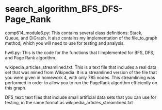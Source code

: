# search_algorithm_BFS_DFS-Page_Rank

comp614_module6.py: This contains several class definitions: Stack, Queue, and DiGraph. It also contains my implementation of the file_to_graph method, which you will need to use for testing and analysis.

hw6.py: This is the code for the functions that I implemented for BFS, DFS, and Page Rank algorithm.

wikipedia_articles_streamlined.txt: This is a text file that includes a real data set that was mined from Wikipedia. It is a streamlined version of the file that you were given in homework 4, with only 785 nodes. This streamlining was performed in order to allow you to run the PageRank algorithm efficiently on this graph.

DFS_text: text files that include small artificial data sets that you can use for testing, in the same format as wikipedia_articles_streamlined.txt
